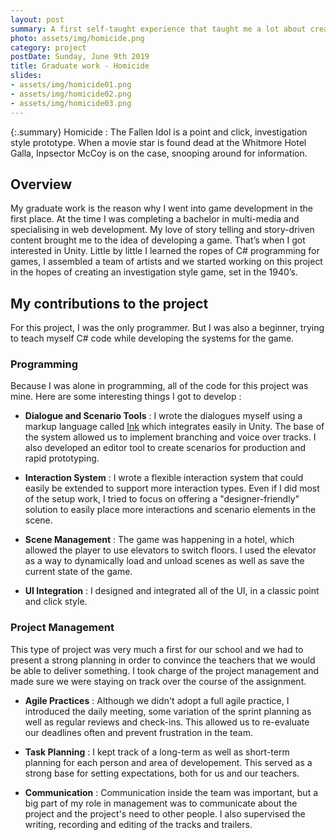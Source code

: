 ```yaml
---
layout: post
summary: A first self-taught experience that taught me a lot about creating systems from scratch.
photo: assets/img/homicide.png
category: project
postDate: Sunday, June 9th 2019
title: Graduate work - Homicide
slides:
- assets/img/homicide01.png
- assets/img/homicide02.png
- assets/img/homicide03.png
---
```

{:.summary}
Homicide : The Fallen Idol is a point and click, investigation style prototype. When a movie star is found dead at the Whitmore Hotel Galla, Inpsector McCoy is on the case, snooping around for information.

## Overview
My graduate work is the reason why I went into game development in the first place. At the time I was completing a bachelor in multi-media and specialising in web development. My love of story telling and story-driven content brought me to the idea of developing a game. That’s when I got interested in Unity. Little by little I learned the ropes of C# programming for games, I assembled a team of artists and we started working on this project in the hopes of creating an investigation style game, set in the 1940’s. 

## My contributions to the project
For this project, I was the only programmer. But I was also a beginner, trying to teach myself C# code while developing the systems for the game. 

### Programming
Because I was alone in programming, all of the code for this project was mine. Here are some interesting things I got to develop : 

* **Dialogue and Scenario Tools** : I wrote the dialogues myself using a markup language called [Ink](https://www.inklestudios.com/ink/) which integrates easily in Unity. The base of the system allowed us to implement branching and voice over tracks. I also developed an editor tool to create scenarios for production and rapid prototyping.

* **Interaction System** : I wrote a flexible interaction system that could easily be extended to support more interaction types. Even if I did most of the setup work, I tried to focus on offering a "designer-friendly" solution to easily place more interactions and scenario elements in the scene. 

* **Scene Management** : The game was happening in a hotel, which allowed the player to use elevators to switch floors. I used the elevator as a way to dynamically load and unload scenes as well as save the current state of the game.

* **UI Integration** : I designed and integrated all of the UI, in a classic point and click style.


### Project Management
This type of project was very much a first for our school and we had to present a strong planning in order to convince the teachers that we would be able to deliver something. I took charge of the project management and made sure we were staying on track over the course of the assignment.

* **Agile Practices** : Although we didn't adopt a full agile practice, I introduced the daily meeting, some variation of the sprint planning as well as regular reviews and check-ins. This allowed us to re-evaluate our deadlines often and prevent frustration in the team. 

* **Task Planning** : I kept track of a long-term as well as short-term planning for each person and area of developement. This served as a strong base for setting expectations, both for us and our teachers.

* **Communication** : Communication inside the team was important, but a big part of my role in management was to communicate about the project and the project's need to other people. I also supervised the writing, recording and editing of the tracks and trailers. 
